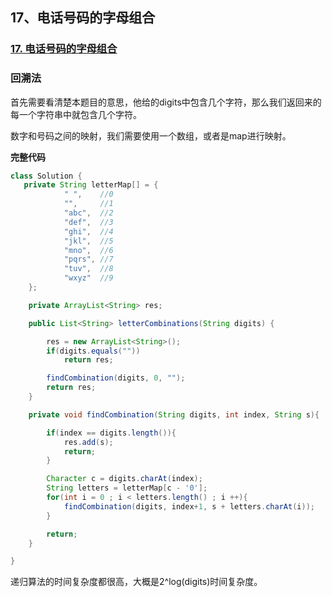 ## 17、电话号码的字母组合

### [17. 电话号码的字母组合](https://leetcode-cn.com/problems/letter-combinations-of-a-phone-number/)

### 回溯法

首先需要看清楚本题目的意思，他给的digits中包含几个字符，那么我们返回来的每一个字符串中就包含几个字符。

数字和号码之间的映射，我们需要使用一个数组，或者是map进行映射。



**完整代码**

~~~ java
class Solution {
   private String letterMap[] = {
            " ",    //0
            "",     //1
            "abc",  //2
            "def",  //3
            "ghi",  //4
            "jkl",  //5
            "mno",  //6
            "pqrs", //7
            "tuv",  //8
            "wxyz"  //9
    };

    private ArrayList<String> res;

    public List<String> letterCombinations(String digits) {

        res = new ArrayList<String>();
        if(digits.equals(""))
            return res;

        findCombination(digits, 0, "");
        return res;
    }

    private void findCombination(String digits, int index, String s){

        if(index == digits.length()){
            res.add(s);
            return;
        }

        Character c = digits.charAt(index);
        String letters = letterMap[c - '0'];
        for(int i = 0 ; i < letters.length() ; i ++){
            findCombination(digits, index+1, s + letters.charAt(i));
        }

        return;
    }

}
~~~

递归算法的时间复杂度都很高，大概是2^log(digits)时间复杂度。